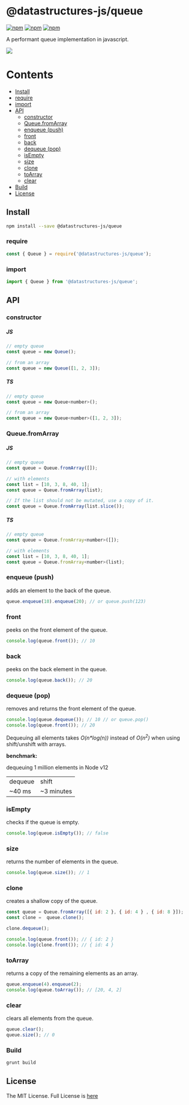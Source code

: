 # @datastructures-js/queue

[![npm](https://img.shields.io/npm/v/@datastructures-js/queue.svg)](https://www.npmjs.com/package/@datastructures-js/queue)
[![npm](https://img.shields.io/npm/dm/@datastructures-js/queue.svg)](https://www.npmjs.com/packages/@datastructures-js/queue) [![npm](https://img.shields.io/badge/node-%3E=%206.0-blue.svg)](https://www.npmjs.com/package/@datastructures-js/queue)

A performant queue implementation in javascript.

<img src="https://user-images.githubusercontent.com/6517308/121813242-859a9700-cc6b-11eb-99c0-49e5bb63005b.jpg">

# Contents
* [Install](#install)
* [require](#require)
* [import](#import)
* [API](#api)
  * [constructor](#constructor)
  * [Queue.fromArray](#queuefromarray)
  * [enqueue (push)](#enqueue-push)
  * [front](#front)
  * [back](#back)
  * [dequeue (pop)](#dequeue-pop)
  * [isEmpty](#isEmpty)
  * [size](#size)
  * [clone](#clone)
  * [toArray](#toarray)
  * [clear](#clear)
* [Build](#build)
* [License](#license)

## Install

```sh
npm install --save @datastructures-js/queue
```

### require

```js
const { Queue } = require('@datastructures-js/queue');
```

### import

```js
import { Queue } from '@datastructures-js/queue';
```

## API

### constructor

##### JS
```js
// empty queue
const queue = new Queue();

// from an array
const queue = new Queue([1, 2, 3]);
```

##### TS
```js
// empty queue
const queue = new Queue<number>();

// from an array
const queue = new Queue<number>([1, 2, 3]);
```

### Queue.fromArray

##### JS
```js
// empty queue
const queue = Queue.fromArray([]);

// with elements
const list = [10, 3, 8, 40, 1];
const queue = Queue.fromArray(list);

// If the list should not be mutated, use a copy of it.
const queue = Queue.fromArray(list.slice());
```

##### TS
```js
// empty queue
const queue = Queue.fromArray<number>([]);

// with elements
const list = [10, 3, 8, 40, 1];
const queue = Queue.fromArray<number>(list);
```

### enqueue (push)
adds an element to the back of the queue.

```js
queue.enqueue(10).enqueue(20); // or queue.push(123)
```

### front
peeks on the front element of the queue.

```js
console.log(queue.front()); // 10
```

### back
peeks on the back element in the queue.

```js
console.log(queue.back()); // 20
```

### dequeue (pop)
removes and returns the front element of the queue.

```js
console.log(queue.dequeue()); // 10 // or queue.pop()
console.log(queue.front()); // 20
```

Dequeuing all elements takes <i>O(n\*log(n))</i> instead of <i>O(n<sup>2</sup>)</i> when using shift/unshift with arrays.

<b>benchmark:</b>

dequeuing 1 million elements in Node v12

<table>
 <tr><td>dequeue</td><td>shift</td></tr>
  <tr><td>~40 ms</td><td>~3 minutes</td></tr>
</table>

### isEmpty
checks if the queue is empty.

```js
console.log(queue.isEmpty()); // false
```

### size
returns the number of elements in the queue.

```js
console.log(queue.size()); // 1
```

### clone
creates a shallow copy of the queue.

```js
const queue = Queue.fromArray([{ id: 2 }, { id: 4 } , { id: 8 }]);
const clone =  queue.clone();

clone.dequeue();

console.log(queue.front()); // { id: 2 }
console.log(clone.front()); // { id: 4 }
```

### toArray 
returns a copy of the remaining elements as an array.

```js
queue.enqueue(4).enqueue(2);
console.log(queue.toArray()); // [20, 4, 2]
```

### clear
clears all elements from the queue.

```js
queue.clear();
queue.size(); // 0
```

### Build

```sh
grunt build
```

## License
The MIT License. Full License is [here](https://github.com/datastructures-js/queue/blob/master/LICENSE)
